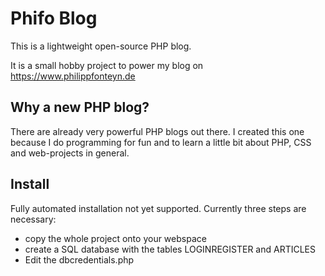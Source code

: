 # Phifo Blog

This is a lightweight open-source PHP blog.

It is a small hobby project to power my blog on https://www.philippfonteyn.de 

## Why a new PHP blog?

There are already very powerful PHP blogs out there. I created this one because I do programming for fun and to learn a little bit about PHP, CSS and web-projects in general.

## Install

Fully automated installation not yet supported. Currently three steps are necessary:
- copy the whole project onto your webspace
- create a SQL database with the tables LOGINREGISTER and ARTICLES 
- Edit the dbcredentials.php